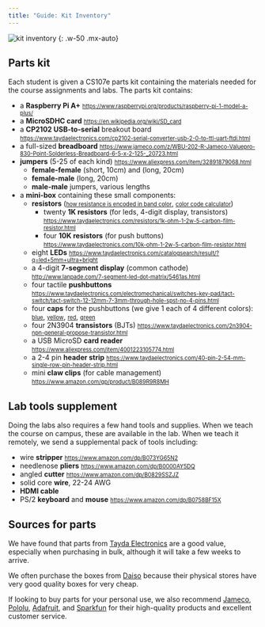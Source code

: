 ```yaml
---
title: "Guide: Kit Inventory"
---
```

<style>
li a[href*="//"]:link { font-size: 80%; }
</style>

![kit inventory](../images/bom.jpg)
{: .w-50 .mx-auto}

## Parts kit
Each student is given a CS107e parts kit containing the materials needed for the course assignments and labs. The parts kit contains:
- a __Raspberry Pi A+__ <https://www.raspberrypi.org/products/raspberry-pi-1-model-a-plus/>
- a __MicroSDHC card__ <https://en.wikipedia.org/wiki/SD_card>
- a __CP2102 USB-to-serial__ breakout board <https://www.taydaelectronics.com/cp2102-serial-converter-usb-2-0-to-ttl-uart-ftdi.html>
- a full-sized __breadboard__ <https://www.jameco.com/z/WBU-202-R-Jameco-Valuepro-830-Point-Solderless-Breadboard-6-5-x-2-125-_20723.html>
- __jumpers__ (5-25 of each kind) <https://www.aliexpress.com/item/32891879068.html>
    -  __female-female__ (short, 10cm) and (long, 20cm)
    -  __female-male__ (long, 20cm)
    -  __male-male__ jumpers, various lengths
- a __mini-box__ containing these small components:
    - __resistors__ ([how resistance is encoded in band color](https://learn.sparkfun.com/tutorials/resistors#decoding-resistor-markings),  [color code calculator](https://www.digikey.com/en/resources/conversion-calculators/conversion-calculator-resistor-color-code))
        - twenty __1K resistors__ (for leds, 4-digit display, transistors) <https://www.taydaelectronics.com/resistors/1k-ohm-1-2w-5-carbon-film-resistor.html>
        - four __10K resistors__ (for push buttons) <https://www.taydaelectronics.com/10k-ohm-1-2w-5-carbon-film-resistor.html>
    - eight __LEDs__ <https://www.taydaelectronics.com/catalogsearch/result/?q=led+5mm+ultra+bright>
    - a 4-digit __7-segment display__ (common cathode) <http://www.lanpade.com/7-segment-led-dot-matrix/5461as.html>
    - four tactile __pushbuttons__ <https://www.taydaelectronics.com/electromechanical/switches-key-pad/tact-switch/tact-switch-12-12mm-7-3mm-through-hole-spst-no-4-pins.html>
    - four __caps__ for the pushbuttons (we give 1 each of 4 different colors): [blue](https://www.taydaelectronics.com/electromechanical/switches-key-pad/tact-switch/round-tactile-push-button-cap-blue-color.html), [yellow](https://www.taydaelectronics.com/electromechanical/switches-key-pad/tact-switch/round-tactile-push-button-cap-yellow-color.html), [red](https://www.taydaelectronics.com/electromechanical/switches-key-pad/tact-switch/round-tactile-push-button-cap-red-color.html), [green](https://www.taydaelectronics.com/electromechanical/switches-key-pad/tact-switch/round-tactile-push-button-cap-green-color.html)
    - four 2N3904 __transistors__ (BJTs) <https://www.taydaelectronics.com/2n3904-npn-general-propose-transistor.html>
    - a USB MicroSD __card reader__ <https://www.aliexpress.com/item/4001223105774.html>
    - a 2-4 pin __header strip__ <https://www.taydaelectronics.com/40-pin-2-54-mm-single-row-pin-header-strip.html>
    - mini __claw clips__ (for cable management) <https://www.amazon.com/gp/product/B089R9R8MH>



## Lab tools supplement
Doing the labs also requires a few hand tools and supplies. When we teach the course on campus, these are available in the lab. When we teach it remotely, we send a supplemental pack of tools including:

- wire __stripper__ <https://www.amazon.com/dp/B073YG65N2>
- needlenose __pliers__ <https://www.amazon.com/dp/B0000AY5DQ>
- angled __cutter__ <https://www.amazon.com/dp/B0829SSZJZ>
- solid core __wire__, 22-24 AWG
- __HDMI cable__
- PS/2 __keyboard__ and __mouse__ <https://www.amazon.com/dp/B0758BF15X>


## Sources for parts

We have found that parts from [Tayda Electronics](https://www.taydaelectronics.com/) are a good value, especially when purchasing in bulk, although it will take a few weeks to arrive.

We often purchase the boxes from [Daiso](https://www.daisojapan.com/) because their
physical stores have very good quality boxes for very cheap.

If looking to buy parts for your personal use, we also recommend [Jameco](https://www.jameco.com/), [Pololu](https://www.pololu.com/), [Adafruit](https://www.adafruit.com/), and [Sparkfun](https://www.sparkfun.com/) for their high-quality products and excellent customer service. 


